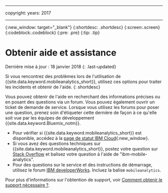 ----

copyright:
 years: 2017

---

{:new_window: target="_blank"}
{:shortdesc: .shortdesc}
{:screen:.screen}
{:codeblock:.codeblock}
{:pre: .pre}
{:tip: .tip}

# Obtenir aide et assistance

Dernière mise à jour : 18 janvier 2018
{: .last-updated}

Si vous rencontrez des problèmes lors de l'utilisation de {{site.data.keyword.mobileanalytics_short}}, utilisez ces options pour traiter les incidents et obtenir de l'aide.
{: shortdesc}

Vous pouvez obtenir de l'aide en
recherchant des informations précises ou en posant des questions via un forum. Vous pouvez également ouvrir un ticket de demande de service. Lorsque
vous utilisez les forums pour poser une question, prenez soin d'étiqueter cette dernière de façon à ce qu'elle soit vue par les équipes de développement {{site.data.keyword.Bluemix_notm}}.

  * Pour vérifier si {{site.data.keyword.mobileanalytics_short}} est disponible, accédez à la [page de statut IBM Cloud](https://developer.ibm.com/bluemix/support/#status){:new_window}.
  * Si vous avez des questions techniques sur {{site.data.keyword.mobileanalytics_short}}, postez votre question sur [Stack Overflow](https://stackoverflow.com/questions/tagged/ibm-mobile-services) et balisez votre question à l'aide de "ibm-mobile-analytics".
  * Pour des questions sur le service et des instructions de démarrage, utilisez le forum [IBM developerWorks](  https://developer.ibm.com/answers/topics/bluemix-mobile-services/). Incluez la balise `mobileanalytics`. 

Pour plus d'informations sur l'obtention de support, voir [Comment obtenir le support nécessaire ?](/docs/get-support/howtogetsupport.html#getting-customer-support).
